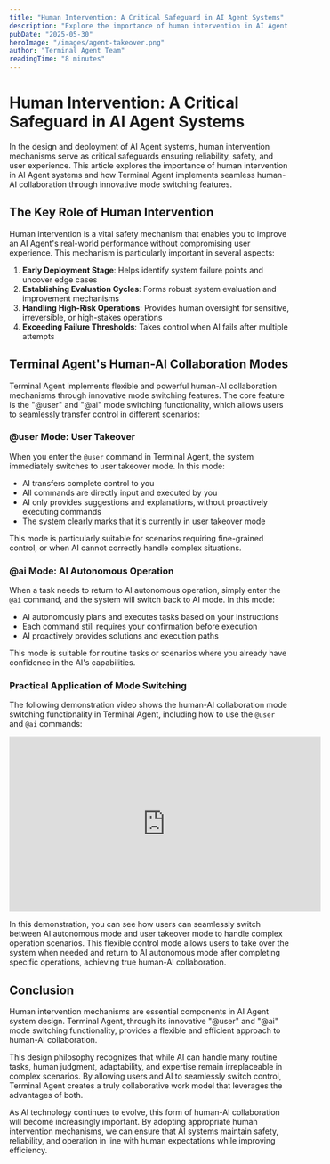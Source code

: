 ```yaml
---
title: "Human Intervention: A Critical Safeguard in AI Agent Systems"
description: "Explore the importance of human intervention in AI Agent systems and how Terminal Agent implements seamless human-AI collaboration through mode switching"
pubDate: "2025-05-30"
heroImage: "/images/agent-takeover.png"
author: "Terminal Agent Team"
readingTime: "8 minutes"
---
```


# Human Intervention: A Critical Safeguard in AI Agent Systems

In the design and deployment of AI Agent systems, human intervention mechanisms serve as critical safeguards ensuring reliability, safety, and user experience. This article explores the importance of human intervention in AI Agent systems and how Terminal Agent implements seamless human-AI collaboration through innovative mode switching features.

## The Key Role of Human Intervention

Human intervention is a vital safety mechanism that enables you to improve an AI Agent's real-world performance without compromising user experience. This mechanism is particularly important in several aspects:

1. **Early Deployment Stage**: Helps identify system failure points and uncover edge cases
2. **Establishing Evaluation Cycles**: Forms robust system evaluation and improvement mechanisms
3. **Handling High-Risk Operations**: Provides human oversight for sensitive, irreversible, or high-stakes operations
4. **Exceeding Failure Thresholds**: Takes control when AI fails after multiple attempts

## Terminal Agent's Human-AI Collaboration Modes

Terminal Agent implements flexible and powerful human-AI collaboration mechanisms through innovative mode switching features. The core feature is the "@user" and "@ai" mode switching functionality, which allows users to seamlessly transfer control in different scenarios:

### @user Mode: User Takeover

When you enter the `@user` command in Terminal Agent, the system immediately switches to user takeover mode. In this mode:

- AI transfers complete control to you
- All commands are directly input and executed by you
- AI only provides suggestions and explanations, without proactively executing commands
- The system clearly marks that it's currently in user takeover mode

This mode is particularly suitable for scenarios requiring fine-grained control, or when AI cannot correctly handle complex situations.

### @ai Mode: AI Autonomous Operation

When a task needs to return to AI autonomous operation, simply enter the `@ai` command, and the system will switch back to AI mode. In this mode:

- AI autonomously plans and executes tasks based on your instructions
- Each command still requires your confirmation before execution
- AI proactively provides solutions and execution paths

This mode is suitable for routine tasks or scenarios where you already have confidence in the AI's capabilities.

### Practical Application of Mode Switching

The following demonstration video shows the human-AI collaboration mode switching functionality in Terminal Agent, including how to use the `@user` and `@ai` commands:

<iframe width="560" height="315" src="https://www.youtube.com/embed/BlfX0-rMDHk" title="Terminal Agent Human-AI Collaboration Mode Demonstration" frameborder="0" allow="accelerometer; autoplay; clipboard-write; encrypted-media; gyroscope; picture-in-picture" allowfullscreen></iframe>

In this demonstration, you can see how users can seamlessly switch between AI autonomous mode and user takeover mode to handle complex operation scenarios. This flexible control mode allows users to take over the system when needed and return to AI autonomous mode after completing specific operations, achieving true human-AI collaboration.





## Conclusion

Human intervention mechanisms are essential components in AI Agent system design. Terminal Agent, through its innovative "@user" and "@ai" mode switching functionality, provides a flexible and efficient approach to human-AI collaboration.

This design philosophy recognizes that while AI can handle many routine tasks, human judgment, adaptability, and expertise remain irreplaceable in complex scenarios. By allowing users and AI to seamlessly switch control, Terminal Agent creates a truly collaborative work model that leverages the advantages of both.

As AI technology continues to evolve, this form of human-AI collaboration will become increasingly important. By adopting appropriate human intervention mechanisms, we can ensure that AI systems maintain safety, reliability, and operation in line with human expectations while improving efficiency.

